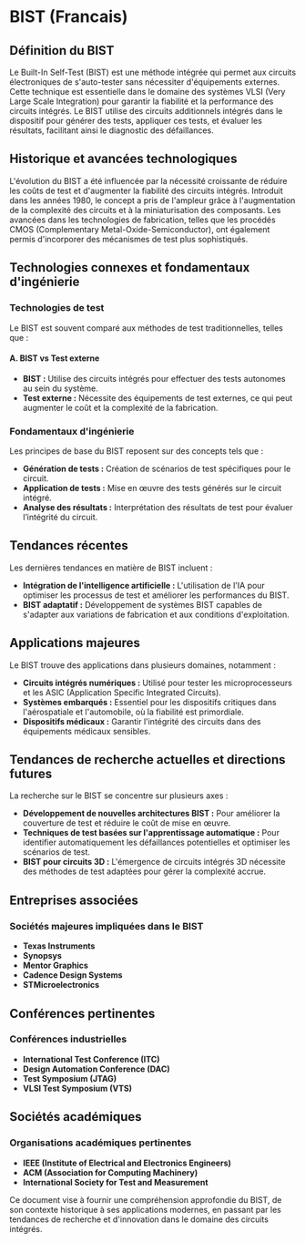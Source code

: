 # BIST (Francais)

## Définition du BIST

Le Built-In Self-Test (BIST) est une méthode intégrée qui permet aux circuits électroniques de s'auto-tester sans nécessiter d'équipements externes. Cette technique est essentielle dans le domaine des systèmes VLSI (Very Large Scale Integration) pour garantir la fiabilité et la performance des circuits intégrés. Le BIST utilise des circuits additionnels intégrés dans le dispositif pour générer des tests, appliquer ces tests, et évaluer les résultats, facilitant ainsi le diagnostic des défaillances.

## Historique et avancées technologiques

L'évolution du BIST a été influencée par la nécessité croissante de réduire les coûts de test et d'augmenter la fiabilité des circuits intégrés. Introduit dans les années 1980, le concept a pris de l'ampleur grâce à l'augmentation de la complexité des circuits et à la miniaturisation des composants. Les avancées dans les technologies de fabrication, telles que les procédés CMOS (Complementary Metal-Oxide-Semiconductor), ont également permis d'incorporer des mécanismes de test plus sophistiqués.

## Technologies connexes et fondamentaux d'ingénierie

### Technologies de test

Le BIST est souvent comparé aux méthodes de test traditionnelles, telles que :

#### A. BIST vs Test externe

- **BIST :** Utilise des circuits intégrés pour effectuer des tests autonomes au sein du système.
- **Test externe :** Nécessite des équipements de test externes, ce qui peut augmenter le coût et la complexité de la fabrication.

### Fondamentaux d'ingénierie

Les principes de base du BIST reposent sur des concepts tels que :

- **Génération de tests :** Création de scénarios de test spécifiques pour le circuit.
- **Application de tests :** Mise en œuvre des tests générés sur le circuit intégré.
- **Analyse des résultats :** Interprétation des résultats de test pour évaluer l’intégrité du circuit.

## Tendances récentes

Les dernières tendances en matière de BIST incluent :

- **Intégration de l'intelligence artificielle :** L'utilisation de l'IA pour optimiser les processus de test et améliorer les performances du BIST.
- **BIST adaptatif :** Développement de systèmes BIST capables de s'adapter aux variations de fabrication et aux conditions d'exploitation.

## Applications majeures

Le BIST trouve des applications dans plusieurs domaines, notamment :

- **Circuits intégrés numériques :** Utilisé pour tester les microprocesseurs et les ASIC (Application Specific Integrated Circuits).
- **Systèmes embarqués :** Essentiel pour les dispositifs critiques dans l'aérospatiale et l'automobile, où la fiabilité est primordiale.
- **Dispositifs médicaux :** Garantir l'intégrité des circuits dans des équipements médicaux sensibles.

## Tendances de recherche actuelles et directions futures

La recherche sur le BIST se concentre sur plusieurs axes :

- **Développement de nouvelles architectures BIST :** Pour améliorer la couverture de test et réduire le coût de mise en œuvre.
- **Techniques de test basées sur l'apprentissage automatique :** Pour identifier automatiquement les défaillances potentielles et optimiser les scénarios de test.
- **BIST pour circuits 3D :** L'émergence de circuits intégrés 3D nécessite des méthodes de test adaptées pour gérer la complexité accrue.

## Entreprises associées

### Sociétés majeures impliquées dans le BIST

- **Texas Instruments**
- **Synopsys**
- **Mentor Graphics**
- **Cadence Design Systems**
- **STMicroelectronics**

## Conférences pertinentes

### Conférences industrielles

- **International Test Conference (ITC)**
- **Design Automation Conference (DAC)**
- **Test Symposium (JTAG)**
- **VLSI Test Symposium (VTS)**

## Sociétés académiques

### Organisations académiques pertinentes

- **IEEE (Institute of Electrical and Electronics Engineers)**
- **ACM (Association for Computing Machinery)**
- **International Society for Test and Measurement**

Ce document vise à fournir une compréhension approfondie du BIST, de son contexte historique à ses applications modernes, en passant par les tendances de recherche et d'innovation dans le domaine des circuits intégrés.